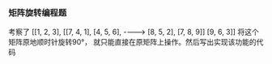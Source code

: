 ### 矩阵旋转编程题
考察了
[[1, 2, 3],             [[7, 4, 1],
[4, 5, 6],      ---->    [8, 5, 2],
[7, 8, 9]]               [9, 6, 3]]
 将这个矩阵原地顺时针旋转90°，
 就只能直接在原矩阵上操作。然后写出实现该功能的代码
